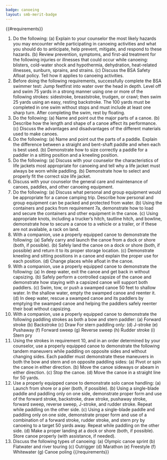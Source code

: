```yaml
---
badge: canoeing
layout: smb-merit-badge
---
```


{{#requirements}}
1. Do the following:
    (a) Explain to your counselor the most likely hazards you may encounter while participating in canoeing activities and what you should do to anticipate, help prevent, mitigate, and respond to these hazards.
    (b) Review prevention, symptoms, and first-aid treatment for the following injuries or illnesses that could occur while canoeing: blisters, cold-water shock and hypothermia, dehydration, heat-related illnesses, sunburn, sprains, and strains.
    (c) Discuss the BSA Safety Afloat policy. Tell how it applies to canoeing activities.
2. Before doing the following requirements, successfully complete the BSA swimmer test: Jump feetfirst into water over the head in depth. Level off and swim 75 yards in a strong manner using one or more of the following strokes: sidestroke, breaststroke, trudgen, or crawl; then swim 25 yards using an easy, resting backstroke. The 100 yards must be completed in one swim without stops and must include at least one sharp turn. After completing the swim, rest by floating.
3. Do the following:
    (a) Name and point out the major parts of a canoe.
    (b) Describe how the length and shape of a canoe affect its performance.
    (c) Discuss the advantages and disadvantages of the different materials used to make canoes.
4. Do the following:
    (a) Name and point out the parts of a paddle. Explain the difference between a straight and bent-shaft paddle and when each is best used.
    (b) Demonstrate how to size correctly a paddle for a paddler in a sitting position and a kneeling position.
5. Do the following:
    (a) Discuss with your counselor the characteristics of life jackets most appropriate for canoeing and tell why a life jacket must always be worn while paddling.
    (b) Demonstrate how to select and properly fit the correct size life jacket.
6. Discuss with your counselor the general care and maintenance of canoes, paddles, and other canoeing equipment.
7. Do the following:
    (a) Discuss what personal and group equipment would be appropriate for a canoe camping trip. Describe how personal and group equipment can be packed and protected from water.
    (b) Using the containers and packs from requirement 7a, demonstrate how to load and secure the containers and other equipment in the canoe.
    (c) Using appropriate knots, including a trucker’s hitch, tautline hitch, and bowline, demonstrate how to secure a canoe to a vehicle or a trailer, or if these are not available, a rack on land.
8. With a companion, use a properly equipped canoe to demonstrate the following:
    (a) Safely carry and launch the canoe from a dock or shore (both, if possible).
    (b) Safely land the canoe on a dock or shore (both, if possible) and return it to its proper storage location.
    (c) Demonstrate kneeling and sitting positions in a canoe and explain the proper use for each position.
    (d) Change places while afloat in the canoe.
9. With a companion, use a properly equipped canoe to demonstrate the following:
    (a) In deep water, exit the canoe and get back in without capsizing.
    (b) Safely perform a controlled capsize of the canoe and demonstrate how staying with a capsized canoe will support both paddlers.
    (c) Swim, tow, or push a swamped canoe 50 feet to shallow water. In the shallow water, empty the swamped canoe and reenter it.
    (d) In deep water, rescue a swamped canoe and its paddlers by emptying the swamped canoe and helping the paddlers safely reenter their boat without capsizing.
10. With a companion, use a properly equipped canoe to demonstrate the following paddling strokes as both a bow and stern paddler:
    (a) Forward stroke
    (b) Backstroke
    (c) Draw
    For stern paddling only:
    (d) J-stroke
    (e) Pushaway
    (f) Forward sweep
    (g) Reverse sweep
    (h) Rudder stroke
    (i) Stern pry
11. Using the strokes in requirement 10, and in an order determined by your counselor, use a properly equipped canoe to demonstrate the following tandem maneuvers while paddling on opposite sides and without changing sides. Each paddler must demonstrate these maneuvers in both the bow and stern and on opposite paddling sides:
    (a) Pivot or spin the canoe in either direction.
    (b) Move the canoe sideways or abeam in either direction.
    (c) Stop the canoe.
    (d) Move the canoe in a straight line for 50 yards.
12. Use a properly equipped canoe to demonstrate solo canoe handling:
    (a) Launch from shore or a pier (both, if possible).
    (b) Using a single-blade paddle and paddling only on one side, demonstrate proper form and use of the forward stroke, backstroke, draw stroke, pushaway stroke, forward sweep, reverse sweep, J-stroke, and rudder stroke. Repeat while paddling on the other side.
    (c) Using a single-blade paddle and paddling only on one side, demonstrate proper form and use of a combination of a forward stroke, rudder stroke, and stern pry by canoeing to a target 50 yards away. Repeat while paddling on the other side.
    (d) Make a proper landing at a dock or shore (both, if possible). Store canoe properly (with assistance, if needed).
13. Discuss the following types of canoeing:
    (a) Olympic canoe sprint
    (b) Flatwater and river touring
    (c) Outrigger
    (d) Marathon
    (e) Freestyle
    (f) Whitewater
    (g) Canoe poling
{{/requirements}}
